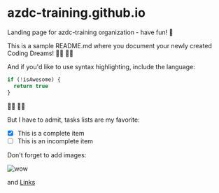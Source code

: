 # azdc-training.github.io

Landing page for azdc-training organization - have fun! 🚀

This is a sample README.md where you document your newly created Coding Dreams! 🧚‍♀️ 🧚‍♂️

And if you'd like to use syntax highlighting, include the language:

```javascript
if (!isAwesome) {
  return true
}
```

🦸‍♀️ 🦸‍♂️

But I have to admit, tasks lists are my favorite:

- [x] This is a complete item
- [ ] This is an incomplete item

Don't forget to add images:

![wow](https://external-preview.redd.it/N_bB0Oszfuks9wLTax6viC4Hh9FzHgpMcpYiuUHoQQU.jpg?auto=webp&s=22d6a707521ffee7ea809ec405a10477ee7bd2b8)

and [Links](https://en.wikipedia.org/wiki/Doge_(meme))
